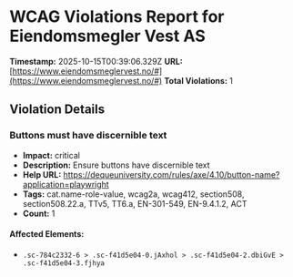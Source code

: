 # WCAG Violations Report for Eiendomsmegler Vest AS

**Timestamp:** 2025-10-15T00:39:06.329Z
**URL:** [https://www.eiendomsmeglervest.no/#](https://www.eiendomsmeglervest.no/#)
**Total Violations:** 1

## Violation Details

### Buttons must have discernible text

- **Impact:** critical
- **Description:** Ensure buttons have discernible text
- **Help URL:** https://dequeuniversity.com/rules/axe/4.10/button-name?application=playwright
- **Tags:** cat.name-role-value, wcag2a, wcag412, section508, section508.22.a, TTv5, TT6.a, EN-301-549, EN-9.4.1.2, ACT
- **Count:** 1

#### Affected Elements:

- `.sc-784c2332-6 > .sc-f41d5e04-0.jAxhol > .sc-f41d5e04-2.dbiGvE > .sc-f41d5e04-3.fjhya`
